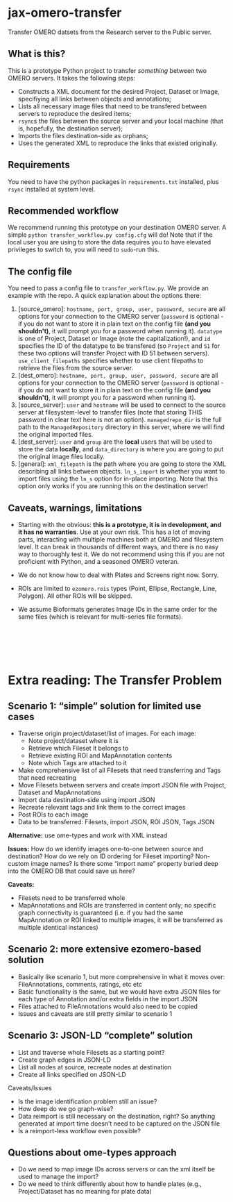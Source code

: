 # jax-omero-transfer
Transfer OMERO datsets from the Research server to the Public server.

## What is this?

This is a prototype Python project to transfer _something_ between two OMERO servers. It takes the following steps:
- Constructs a XML document for the desired Project, Dataset or Image, specifiying all links between objects and annotations;
- Lists all necessary image files that need to be transfered between servers to reproduce the desired items;
- `rsync`s the files between the source server and your local machine (that is, hopefully, the destination server);
- Imports the files destination-side as orphans;
- Uses the generated XML to reproduce the links that existed originally.

## Requirements

You need to have the python packages in `requirements.txt` installed, plus `rsync` installed at system level.

## Recommended workflow

We recommend running this prototype on your destination OMERO server. A simple `python transfer_workflow.py config.cfg` will do! Note that if the local user you are using to store the data requires you to have elevated privileges to switch to, you will need to `sudo`-run this.

## The config file

You need to pass a config file to `transfer_workflow.py`. We provide an example with the repo. A quick explanation about the options there:

1) [source_omero]: `hostname, port, group, user, password, secure` are all options for your connection to the OMERO server (`password` is optional - if you do not want to store it in plain text on the config file **(and you shouldn't)**, it will prompt you for a password when running it). `datatype` is one of Project, Dataset or Image (note the capitalization!), and `id` specifies the ID of the datatype to be transfered (so `Project` and `51` for these two options will transfer Project with ID 51 between servers). `use_client_filepaths` specifies whether to use client filepaths to retrieve the files from the source server.
2) [dest_omero]: `hostname, port, group, user, password, secure` are all options for your connection to the OMERO server (`password` is optional - if you do not want to store it in plain text on the config file **(and you shouldn't)**, it will prompt you for a password when running it).
3) [source_server]: `user` and `hostname` will be used to connect to the source server at filesystem-level to transfer files (note that storing THIS password in clear text here is not an option). `managedrepo_dir` is the full path to the `ManagedRepository` directory in this server, where we will find the original imported files.
4) [dest_server]: `user` and `group` are the **local** users that will be used to store the data **locally**, and `data_directory` is where you are going to put the original image files locally. 
5) [general]: `xml_filepath` is the path where you are going to store the XML describing all links between objects. `ln_s_import` is whether you want to import files using the `ln_s` option for in-place importing. Note that this option only works if you are running this on the destination server!

## Caveats, warnings, limitations

- Starting with the obvious: **this is a prototype, it is in development, and it has no warranties**. Use at your own risk. This has a lot of moving parts, interacting with multiple machines both at OMERO and filesystem level. It can break in thousands of different ways, and there is no easy way to thoroughly test it. We do not recommend using this if you are not proficient with Python, and a seasoned OMERO veteran. 
- We do not know how to deal with Plates and Screens right now. Sorry.
- ROIs are limited to `ezomero.rois` types (Point, Ellipse, Rectangle, Line, Polygon). All other ROIs will be skipped.
- We assume Bioformats generates Image IDs in the same order for the same files (which is relevant for multi-series file formats).

  \
  \
  \
&nbsp;


# Extra reading: The Transfer Problem 

## Scenario 1: “simple” solution for limited use cases 

- Traverse origin project/dataset/list of images. For each image: 
    - Note project/dataset where it is 
    - Retrieve which Fileset it belongs to 
    - Retrieve existing ROI and MapAnnotation contents 
    - Note which Tags are attached to it 
- Make comprehensive list of all Filesets that need transferring and Tags that need recreating 
- Move Filesets between servers and create import JSON file with Project, Dataset and MapAnnotations 
- Import data destination-side using import JSON 
- Recreate relevant tags and link them to the correct images 
- Post ROIs to each image 
- Data to be transferred: Filesets, import JSON, ROI JSON, Tags JSON 

**Alternative:** use ome-types and work with XML instead 

**Issues:** How do we identify images one-to-one between source and destination? How do we rely on ID ordering for Fileset importing? Non-custom image names? Is there some “import name” property buried deep into the OMERO DB that could save us here? 

**Caveats:** 

- Filesets need to be transferred whole 
- MapAnnotations and ROIs are transferred in content only; no specific graph connectivity is guaranteed (i.e. if you had the same MapAnnotation or ROI linked to multiple images, it will be transferred as multiple identical instances) 

 


## Scenario 2: more extensive ezomero-based solution 

- Basically like scenario 1, but more comprehensive in what it moves over: FileAnnotations, comments, ratings, etc etc 
- Basic functionality is the same, but we would have extra JSON files for each type of Annotation and/or extra fields in the import JSON 
- Files attached to FileAnnotations would also need to be copied 
- Issues and caveats are still pretty similar to scenario 1 




## Scenario 3: JSON-LD “complete” solution 

- List and traverse whole Filesets as a starting point? 
- Create graph edges in JSON-LD 
- List all nodes at source, recreate nodes at destination 
- Create all links specified on JSON-LD 

Caveats/Issues 

- Is the image identification problem still an issue? 
- How deep do we go graph-wise? 
- Data reimport is still necessary on the destination, right? So anything generated at import time doesn’t need to be captured on the JSON file 
- Is a reimport-less workflow even possible?

## Questions about ome-types approach
- Do we need to map image IDs across servers or can the xml itself be used to manage the import?
- Do we need to think differently about how to handle plates (e.g., Project/Dataset has no meaning for plate data)
